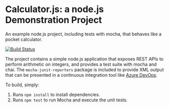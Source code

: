 Calculator.js: a node.js Demonstration Project
==============================================
An example node.js project, including tests with mocha, that behaves like
a pocket calculator.

[![Build Status](https://dev.azure.com/githubmarket/githubCI/_apis/build/status/plovescue.calculator?branchName=master)](https://dev.azure.com/githubmarket/githubCI/_build/latest?definitionId=1&branchName=master)

The project contains a simple node.js application that exposes REST APIs
to perform arithmetic on integers, and provides a test suite with mocha
and chai.  The `mocha-junit-reporters` package is included to provide XML
output that can be presented in a continuous integration tool like
[Azure DevOps](https://azure.com/devops).

To build, simply:

1. Runs `npm install` to install dependencies.
2. Runs `npm test` to run Mocha and execute the unit tests.

